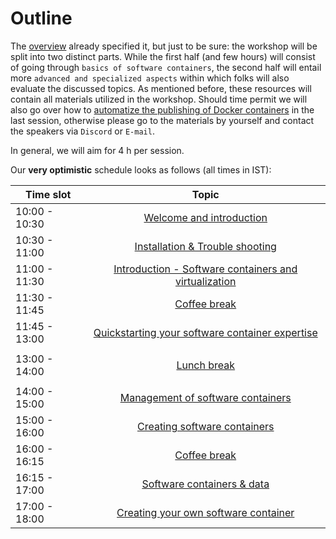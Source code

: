 # Outline

The [overview](https://m-earnest.github.io/docker_workshop/overview.html) already specified it, but just to be sure: the workshop will be split into two distinct parts. While the first half (and few hours) will consist of going through `basics of software containers`, the second half will entail more `advanced and specialized aspects` within which folks will also evaluate the discussed topics. As mentioned before, these resources will contain all materials utilized in the workshop. Should time permit we will also go over how to [automatize the publishing of Docker containers](https://m-earnest.github.io/docker_workshop/advanced/automating.html) in the last session, otherwise please go to the materials by yourself and contact the speakers via `Discord` or `E-mail`.

In general, we will aim for 4 h per session. 

Our **very optimistic** schedule looks as follows (all times in IST): 

| Time slot         | Topic | 
|--------------|:-----:|
| 10:00 - 10:30 |  [Welcome and introduction]() |
| 10:30 - 11:00 |  [Installation & Trouble shooting](https://m-earnest.github.io/docker_workshop/setup.html) | 
| 11:00 - 11:30 | [Introduction - Software containers and virtualization](https://m-earnest.github.io/docker_workshop/basics/introduction.html) |
| 11:30 - 11:45 | [Coffee break]() |
| 11:45 - 13:00 | [Quickstarting your software container expertise ](https://m-earnest.github.io/docker_workshop/basics/quickstart.html) |
|  |  |
| 13:00 - 14:00 |  [Lunch break]() |
|  |  |
| 14:00 - 15:00 | [Management of software containers](https://m-earnest.github.io/docker_workshop/advanced/management.html) |
| 15:00 - 16:00 |  [Creating software containers](https://m-earnest.github.io/docker_workshop/advanced/creating.html) |
| 16:00 - 16:15 | [Coffee break]() |
| 16:15 - 17:00 |  [Software containers & data](https://m-earnest.github.io/docker_workshop/advanced/data.html) |
| 17:00 - 18:00 |  [Creating your own software container](https://m-earnest.github.io/docker_workshop/advanced/creating_your_own.html) |
